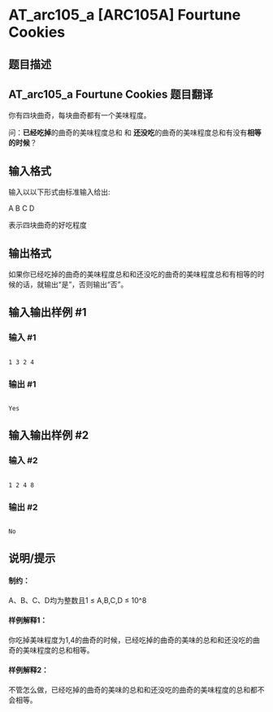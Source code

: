 # AT_arc105_a [ARC105A] Fourtune Cookies

## 题目描述

## AT_arc105_a Fourtune Cookies 题目翻译

你有四块曲奇，每块曲奇都有一个美味程度。

问：**已经吃掉**的曲奇的美味程度总和 和 **还没吃**的曲奇的美味程度总和有没有**相等的时候**？

## 输入格式

输入以以下形式由标准输入给出:
A B C D
表示四块曲奇的好吃程度

## 输出格式

如果你已经吃掉的曲奇的美味程度总和和还没吃的曲奇的美味程度总和有相等的时候的话，就输出“是”，否则输出“否”。

## 输入输出样例 #1

### 输入 #1

```
1 3 2 4
```

### 输出 #1

```
Yes
```

## 输入输出样例 #2

### 输入 #2

```
1 2 4 8
```

### 输出 #2

```
No
```

## 说明/提示

#### 制约：
A、B、C、D均为整数且1 ≤ A,B,C,D ≤ 10^8
#### 样例解释1：
你吃掉美味程度为1,4的曲奇的时候，已经吃掉的曲奇的美味的总和和还没吃的曲奇的美味程度的总和相等。
#### 样例解释2：
不管怎么做，已经吃掉的曲奇的美味的总和和还没吃的曲奇的美味程度的总和都不会相等。